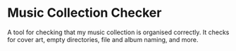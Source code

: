 # Music Collection Checker

A tool for checking that my music collection is organised correctly.
It checks for cover art, empty directories, file and album naming, and more.
